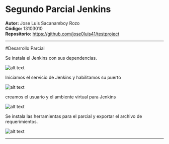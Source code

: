 # Segundo Parcial Jenkins

<b>Autor:</b> Jose Luis Sacanamboy Rozo<br>
<b>Código:</b> 13103010<br>
<b>Repositorio:</b> https://github.com/jose0luis41/testproject

-----------

#Desarrollo Parcial

Se instala el Jenkins con sus dependencias.

![alt text](https://github.com/jose0luis41/testproject/imagenes/parcialJenkins1.PNG)

Iniciamos el servicio de Jenkins y habilitamos su puerto

![alt text](https://github.com/jose0luis41/testproject/imagenes/parcialJenkins1.PNG)


creamos el usuario y el ambiente virtual para Jenkins

![alt text](https://github.com/jose0luis41/testproject/imagenes/parcialJenkins1.PNG)

Se instala las herramientas para el parcial y exportar el archivo de requerimientos.

![alt text](https://github.com/jose0luis41/testproject/imagenes/parcialJenkins1.PNG)

------
